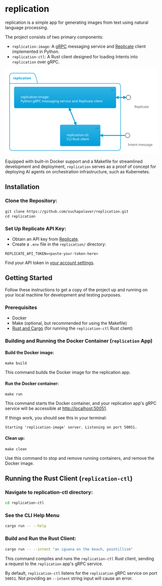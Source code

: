 # replication

replication is a simple app for generating images from text using natural language processing. 

The project consists of two primary components:

- `replication-image`: A [gRPC](https://grpc.io/) messaging service and [Replicate](https://replicate.com/)
  client implemented in Python.
- `replication-ctl`: A Rust client designed for loading Intents into `replication` over gRPC.

![`replication` design diagram](design.svg)

Equipped with built-in Docker support and a Makefile for streamlined development
and deployment, `replication` serves as a proof of concept for deploying AI agents on
orchestration infrastructure, such as Kubernetes.

## Installation

### Clone the Repository:

```terminal
git clone https://github.com/suchapalaver/replication.git
cd replication
```

### Set Up Replicate API Key:

- Obtain an API key from [Replicate](https://replicate.com/).
- Create a `.env` file in the `replication/` directory:

```env
REPLICATE_API_TOKEN=<paste-your-token-here>
```

Find your API token in [your account settings](https://replicate.com/account/api-tokens).

## Getting Started

Follow these instructions to get a copy of the project up and running on your
local machine for development and testing purposes.

### Prerequisites

- Docker
- Make (optional, but recommended for using the Makefile)
- [Rust and Cargo](https://www.rust-lang.org/tools/install) (for running the `replication-ctl` Rust client)

### Building and Running the Docker Container (`replication` App)

#### Build the Docker image:

```terminal
make build
```

This command builds the Docker image for the replication app.

#### Run the Docker container:

```terminal
make run
```

This command starts the Docker container, and your replication app's gRPC service
will be accessible at [http://localhost:50051](http://localhost:50051).

If things work, you should see this in your terminal:

```terminal
Starting 'replication-image' server. Listening on port 50051.
```

#### Clean up:

```terminal
make clean
```

Use this command to stop and remove running containers, and remove the
Docker image.

## Running the Rust Client (`replication-ctl`)

### Navigate to replication-ctl directory:

```bash
cd replication-ctl
```

### See the CLI Help Menu

```bash
cargo run -- --help
```

### Build and Run the Rust Client:

```bash
cargo run -- --intent "an iguana on the beach, pointillism"
```

This command compiles and runs the `replication-ctl` Rust client, sending a
request to the `replication` app's gRPC service.

By default, `replication-ctl` listens for the `replication` gRPC service on port
`50051`. Not providing an `--intent` string input will cause an error.

